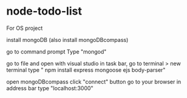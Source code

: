 # node-todo-list
 For OS project

install mongoDB (also install mongoDBcompass)

go to command prompt
Type "mongod"


go to file and open with visual studio
in task bar, go to terminal > new terminal 
type " npm install express mongoose ejs body-parser"


open mongoDBcompass 
click "connect" button
go to your browser
in address bar type "localhost:3000"
